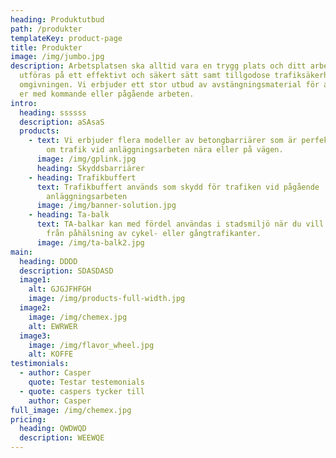 ```yaml
---
heading: Produktutbud
path: /produkter
templateKey: product-page
title: Produkter
image: /img/jumbo.jpg
description: Arbetsplatsen ska alltid vara en trygg plats och ditt arbete ska
  utföras på ett effektivt och säkert sätt samt tillgodose trafiksäkerhet för
  omgivningen. Vi erbjuder ett stor utbud av avstängningsmaterial för att hjälpa
  er med kommande eller pågående arbeten.
intro:
  heading: ssssss
  description: aSAsaS
  products:
    - text: Vi erbjuder flera modeller av betongbarriärer som är perfekt för att leda
        om trafik vid anläggningsarbeten nära eller på vägen.
      image: /img/gplink.jpg
      heading: Skyddsbarriärer
    - heading: Trafikbuffert
      text: Trafikbuffert används som skydd för trafiken vid pågående
        anläggningsarbeten
      image: /img/banner-solution.jpg
    - heading: Ta-balk
      text: TA-balkar kan med fördel användas i stadsmiljö när du vill skydda schakt
        från påhälsning av cykel- eller gångtrafikanter.
      image: /img/ta-balk2.jpg
main:
  heading: DDDD
  description: SDASDASD
  image1:
    alt: GJGJFHFGH
    image: /img/products-full-width.jpg
  image2:
    image: /img/chemex.jpg
    alt: EWRWER
  image3:
    image: /img/flavor_wheel.jpg
    alt: KOFFE
testimonials:
  - author: Casper
    quote: Testar testemonials
  - quote: caspers tycker till
    author: Casper
full_image: /img/chemex.jpg
pricing:
  heading: QWDWQD
  description: WEEWQE
---
```

